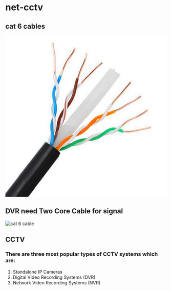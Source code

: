# net-cctv

## cat 6 cables

![cat 6 cable](../.gitbook/assets/cat6-cables.jpeg)

## DVR need Two Core Cable for signal

![cat 6 cable](https://5.imimg.com/data5/PL/VJ/MY-10198981/two-core-armoured-cables-500x500.jpg)

## CCTV

### There are three most popular types of CCTV systems which are:

1. Standalone IP Cameras
2. Digital Video Recording Systems \(DVR\)
3. Network Video Recording Systems \(NVR\)


